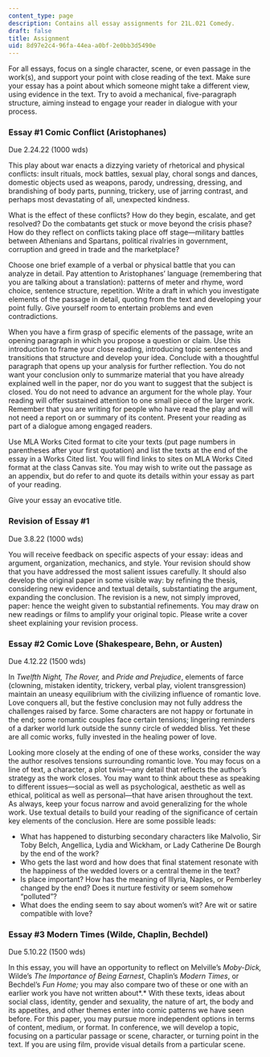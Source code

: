 ```yaml
---
content_type: page
description: Contains all essay assignments for 21L.021 Comedy.
draft: false
title: Assignment
uid: 8d97e2c4-96fa-44ea-a0bf-2e0bb3d5490e
---
```

For all essays, focus on a single character, scene, or even passage in the work(s), and support your point with close reading of the text. Make sure your essay has a point about which someone might take a different view, using evidence in the text. Try to avoid a mechanical, five-paragraph structure, aiming instead to engage your reader in dialogue with your process.

### Essay #1 Comic Conflict (Aristophanes) 

Due 2.24.22 (1000 wds)  

This play about war enacts a dizzying variety of rhetorical and physical conflicts: insult rituals, mock battles, sexual play, choral songs and dances, domestic objects used as weapons, parody, undressing, dressing, and brandishing of body parts, punning, trickery, use of jarring contrast, and perhaps most devastating of all, unexpected kindness.

What is the effect of these conflicts? How do they begin, escalate, and get resolved? Do the combatants get stuck or move beyond the crisis phase? How do they reflect on conflicts taking place off stage—military battles between Athenians and Spartans, political rivalries in government, corruption and greed in trade and the marketplace?

Choose one brief example of a verbal or physical battle that you can analyze in detail. Pay attention to Aristophanes’ language (remembering that you are talking about a translation): patterns of meter and rhyme, word choice, sentence structure, repetition. Write a draft in which you investigate elements of the passage in detail, quoting from the text and developing your point fully. Give yourself room to entertain problems and even contradictions.

When you have a firm grasp of specific elements of the passage, write an opening paragraph in which you propose a question or claim. Use this introduction to frame your close reading, introducing topic sentences and transitions that structure and develop your idea. Conclude with a thoughtful paragraph that opens up your analysis for further reflection. You do not want your conclusion only to summarize material that you have already explained well in the paper, nor do you want to suggest that the subject is closed. You do not need to advance an argument for the whole play. Your reading will offer sustained attention to one small piece of the larger work. Remember that you are writing for people who have read the play and will not need a report on or summary of its content. Present your reading as part of a dialogue among engaged readers.

Use MLA Works Cited format to cite your texts (put page numbers in parentheses after your first quotation) and list the texts at the end of the essay in a Works Cited list. You will find links to sites on MLA Works Cited format at the class Canvas site. You may wish to write out the passage as an appendix, but do refer to and quote its details within your essay as part of your reading.

Give your essay an evocative title.

### Revision of Essay #1 

Due 3.8.22 (1000 wds)

You will receive feedback on specific aspects of your essay: ideas and argument, organization, mechanics, and style. Your revision should show that you have addressed the most salient issues carefully. It should also develop the original paper in some visible way: by refining the thesis, considering new evidence and textual details, substantiating the argument, expanding the conclusion. The revision is a new, not simply improved, paper: hence the weight given to substantial refinements. You may draw on new readings or films to amplify your original topic. Please write a cover sheet explaining your revision process.

### Essay #2 Comic Love (Shakespeare, Behn, or Austen) 

Due 4.12.22 (1500 wds)

In *Twelfth Night, The Rover,* and *Pride and Prejudice*, elements of farce (clowning, mistaken identity, trickery, verbal play, violent transgression) maintain an uneasy equilibrium with the civilizing influence of romantic love. Love conquers all, but the festive conclusion may not fully address the challenges raised by farce. Some characters are not happy or fortunate in the end; some romantic couples face certain tensions; lingering reminders of a darker world lurk outside the sunny circle of wedded bliss. Yet these are all comic works, fully invested in the healing power of love.

Looking more closely at the ending of one of these works, consider the way the author resolves tensions surrounding romantic love. You may focus on a line of text, a character, a plot twist—any detail that reflects the author’s strategy as the work closes. You may want to think about these as speaking to different issues—social as well as psychological, aesthetic as well as ethical, political as well as personal—that have arisen throughout the text. As always, keep your focus narrow and avoid generalizing for the whole work. Use textual details to build your reading of the significance of certain key elements of the conclusion. Here are some possible leads:

- What has happened to disturbing secondary characters like Malvolio, Sir Toby Belch, Angellica, Lydia and Wickham, or Lady Catherine De Bourgh by the end of the work?
- Who gets the last word and how does that final statement resonate with the happiness of the wedded lovers or a central theme in the text?
- Is place important? How has the meaning of Illyria, Naples, or Pemberley changed by the end? Does it nurture festivity or seem somehow “polluted”?
- What does the ending seem to say about women’s wit? Are wit or satire compatible with love?  

### Essay #3 Modern Times (Wilde, Chaplin, Bechdel) 

Due 5.10.22 (1500 wds)

In this essay, you will have an opportunity to reflect on Melville’s *Moby-Dick,* Wilde’s *The Importance of Being Earnest*, Chaplin’s *Modern Times*, or Bechdel’s *Fun Home;* you may also compare two of these or one with an earlier work you have not written about*.* With these texts, ideas about social class, identity, gender and sexuality, the nature of art, the body and its appetites, and other themes enter into comic patterns we have seen before. For this paper, you may pursue more independent options in terms of content, medium, or format. In conference, we will develop a topic, focusing on a particular passage or scene, character, or turning point in the text. If you are using film, provide visual details from a particular scene.